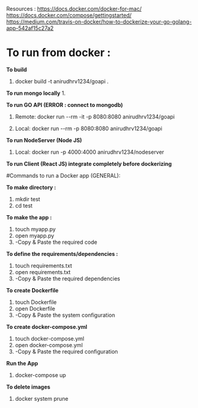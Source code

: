 Resources :
https://docs.docker.com/docker-for-mac/
https://docs.docker.com/compose/gettingstarted/
https://medium.com/travis-on-docker/how-to-dockerize-your-go-golang-app-542af15c27a2

# To run from docker  :
**To build**
1. docker build -t anirudhrv1234/goapi .

**To run mongo locally**
1.

**To run GO API (ERROR : connect to mongodb)**
1. Remote: docker run --rm -it -p 8080:8080 anirudhrv1234/goapi

2. Local: docker run --rm -p 8080:8080 anirudhrv1234/goapi

**To run NodeServer (Node JS)**

1. Local: docker run -p 4000:4000 anirudhrv1234/nodeserver

**To run Client (React JS) integrate completely before dockerizing**


#Commands to run a Docker app (GENERAL):

**To make directory :**
1. mkdir test
2. cd test

**To make the app :**
1. touch myapp.py
2. open myapp.py
3. -Copy & Paste the required code

**To define the requirements/dependencies :**
1. touch requirements.txt
2. open requirements.txt
3. -Copy & Paste the required dependencies

**To create Dockerfile**
1. touch Dockerfile
2. open Dockerfile
3. -Copy & Paste the system configuration

**To create docker-compose.yml**
1. touch docker-compose.yml
2. open docker-compose.yml
3. -Copy & Paste the required configuration

**Run the App**
1. docker-compose up

**To delete images**
1. docker system prune
